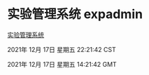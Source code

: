 # 实验管理系统 expadmin
[实验管理系统](http://59.174.25.102:56808/expadmin-782313d2-e1b1-4ea7-932e-3a55e6a1a4d0/)

2021年 12月 17日 星期五 22:21:42 CST

2021年 12月 17日 星期五 14:21:42 GMT
